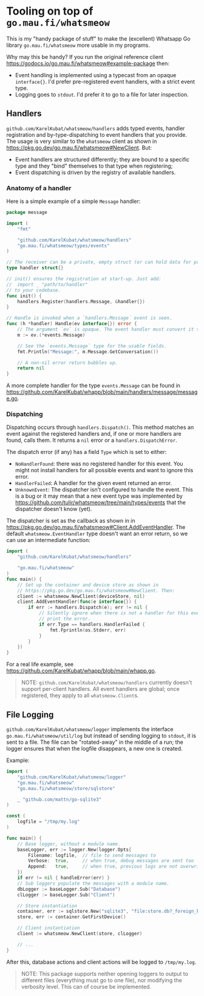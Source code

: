 # Tooling on top of `go.mau.fi/whatsmeow`

This is my "handy package of stuff" to make the (excellent) Whatsapp Go library `go.mau.fi/whatsmeow` more usable in my programs.

Why may this be handy? If you run the original reference client https://godocs.io/go.mau.fi/whatsmeow#example-package then:
- Event handling is implemented using a typecast from an opaque `interface{}`. I'd prefer pre-registered event handlers, with a strict event type.
- Logging goes to `stdout`. I'd prefer it to go to a file for later inspection.

## Handlers

`github.com/KarelKubat/whatsmeow/handlers` adds typed events, handler registration and by-type-dispatching to event handlers that you provide. The usage is very similar to the `whatsmeow` client as shown in https://pkg.go.dev/go.mau.fi/whatsmeow#NewClient. But:

- Event handlers are structured differently; they are bound to a specific type and they "bind" themselves to that type when registering;
- Event dispatching is driven by the registry of available handlers.

### Anatomy of a handler

Here is a simple example of a simple `Message` handler:

```go
package message

import (
    "fmt"

    "github.com/KarelKubat/whatsmeow/handlers"
    "go.mau.fi/whatsmeow/types/events"
)

// The receiver can be a private, empty struct (or can hold data for processing a message).
type handler struct{}

// init() ensures the registration at start-up. Just add:
//  import _ "path/to/handler"
// to your codebase.
func init() {
    handlers.Register(handlers.Message, &handler{})
}

// Handle is invoked when a `handlers.Message` event is seen.
func (h *handler) Handle(ev interface{}) error {
    // The argument `ev` is opaque. The event handler must convert it to a suitable type.
    m := ev.(*events.Message)

    // See the `events.Message` type for the usable fields.
    fmt.Println("Message:", m.Message.GetConversation())

    // A non-nil error return bubbles up.
    return nil
}
```

A more complete handler for the type `events.Message` can be found in https://github.com/KarelKubat/whapp/blob/main/handlers/message/message.go.

### Dispatching

Dispatching occurs through `handlers.Dispatch()`. This method matches an event against the registered handlers and, if one or more handlers are found, calls them. It returns a `nil` error or a `handlers.DispatchError`. 

The dispatch error (if any) has a field `Type` which is set to either:
- `NoHandlerFound`: there was no registered handler for this event. You might not install handlers for all possible events and want to ignore this error.
- `HandlerFailed`: A handler for the given event returned an error.
- `UnknownEvent`: The dispatcher isn't configured to handle the event. This is a bug or it may mean that a new event type was implemented by https://github.com/tulir/whatsmeow/tree/main/types/events that the dispatcher doesn't know (yet).

The dispatcher is set as the callback as shown in in https://pkg.go.dev/go.mau.fi/whatsmeow#Client.AddEventHandler. The default `whatsmeow.EventHandler` type doesn't want an error return, so we can use an intermediate function:

```go
import (
    "github.com/KarelKubat/whatsmeow/handlers"

    "go.mau.fi/whatsmeow"
)
func main() {
    // Set up the container and device store as shown in
    // https://pkg.go.dev/go.mau.fi/whatsmeow#NewClient. Then:
    client := whatsmeow.NewClient(deviceStore, nil)
    client.AddEventHandler(func(e interface{}) {
        if err := handlers.Dispatch(e); err != nil {
            // Silently ignore when there is not a handler for this event. Else,
            // print the error.
            if err.Type == handlers.HandlerFailed {
                fmt.Fprintln(os.Stderr, err)
            }
        }
    })
}
```

For a real life example, see https://github.com/KarelKubat/whapp/blob/main/whapp.go.

> NOTE: `github.com/KarelKubat/whatsmeow/handlers` currently doesn't support per-client handlers. All event handlers are global; once registered, they apply to all `whatsmeow.Client`s.

## File Logging

`github.com/KarelKubat/whatsmeow/logger` implements the interface `go.mau.fi/whatsmeow/util/log` but instead of sending logging to `stdout`, it is sent to a file. The file can be "rotated-away" in the middle of a run; the logger ensures that when the logfile disappears, a new one is created.

Example:

```go
import (
    "github.com/KarelKubat/whatsmeow/logger"
    "go.mau.fi/whatsmeow"
    "go.mau.fi/whatsmeow/store/sqlstore"

    _ "github.com/mattn/go-sqlite3"    
)

const (
    logfile = "/tmp/my.log"
)

func main() {
    // Base logger, without a module name.
    baseLogger, err := logger.New(logger.Opts{
        Filename: logfile,  // file to send messages to
        Verbose:  true,     // when true, debug messages are sent too
        Append:   true,     // when true, previous logs are not overwritten but appended to
    })
    if err != nil { handleError(err) }
    // Sub loggers populate the messages with a module name.
    dbLogger := baseLogger.Sub("Database")
    clLogger := baseLogger.Sub("Client")

    // Store instantiation
    container, err := sqlstore.New("sqlite3", "file:store.db?_foreign_keys=on", dbLogger)
    store, err := container.GetFirstDevice()

    // Client instantiation
    client := whatsmeow.NewClient(store, clLogger)

    // ...
}
```

After this, database actions and client actions will be logged to `/tmp/my.log`.

> NOTE: This package supports neither opening loggers to output to different files (everything must go to one file), nor modifying the verbosity level. This can of course be implemented.
